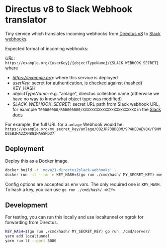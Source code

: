 # Directus v8 to Slack Webhook translator

Tiny service which translates incoming webhooks from [Directus v8](https://v8.docs.directus.io/)
to [Slack webhooks](https://api.slack.com/messaging/webhooks).

Expected format of incoming webhooks:

*URL*: `https://example.org/{userKey}/{objectTypeName}/{SLACK_WEBHOOK_SECRET}` where

- *https://example.org*: where this service is deployed
- *userKey*: secret for authentication, is checked against (hashed) KEY_HASH
- *objectTypeName*: e.g. "anlage", directus collection name (otherwise we have no way to know what object type was modified)
- *SLACK_WEBHOOK_SECRET*: secret URL path from Slack webhook URL, for example `T00000000/B00000000/XXXXXXXXXXXXXXXXXXXXXXXX` in the [Slack docs](https://api.slack.com/messaging/webhooks)

For example, the full URL for a `anlage` Webhook would be:
`https://example.org/my_secret_key/anlage/0O2JR73BDQ0M/9P4HEOWEVOX/F9NMD2SB3HA2ZXNBGIHAASHD37`

## Deployment

Deploy this as a Docker image.

```bash
docker build -t 'mova21-directus2slack-webhooks' .
docker run -it --rm -e KEY_HASH=$(go run ./cmd/hash/ MY_SECRET_KEY) mova21-directus2slack-webhooks
```

Config options are accepted as env vars. The only required one is `KEY_HASH`.
To hash a key, you can use `go run ./cmd/hash/ <KEY>`.

## Development

For testing, you can run this locally and use localtunnel or ngrok for forwarding from Directus.

```bash
KEY_HASH=$(go run ./cmd/hash/ MY_SECRET_KEY) go run ./cmd/server/
yarn add localtunnel
yarn run lt --port 8080
```
